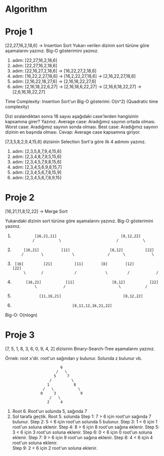 # Algorithm
# Proje 1

[22,27,16,2,18,6] -> Insertion Sort
Yukarı verilen dizinin sort türüne göre aşamalarını yazınız. Big-O gösterimini yazınız.

1. adım: [22,27,16,2,18,6]
2. adım: [22,27,16,2,18,6]
3. adım: [22,16,27,2,18,6] -> [16,22,27,2,18,6]
4. adım: [16,22,2,27,18,6] -> [16,2,22,27,18,6] -> [2,16,22,27,18,6]
5. adım: [2,16,22,18,27,6] -> [2,16,18,22,27,6]
6. adım: [2,16,18,22,6,27] -> [2,16,18,6,22,27] -> [2,16,6,18,22,27] -> [2,6,16,18,22,27]

Time Complexity: 
Insertion Sort'un Big-O gösterimi: O(n^2) (Quadratic time complexity)

Dizi sıralandıktan sonra 18 sayısı aşağıdaki case'lerden hangisinin kapsamına girer? Yazınız.
Average case: Aradığımız sayının ortada olması.
Worst case: Aradığımız sayının sonda olması.
Best case: Aradığımız sayının dizinin en başında olması.
Cevap: Average case kapsamına giriyor.

[7,3,5,8,2,9,4,15,6] dizisinin Selection Sort'a göre ilk 4 adımını yazınız.
1. adım: [2,3,5,8,7,9,4,15,6]
2. adım: [2,3,4,8,7,9,5,15,6]
3. adım: [2,3,4,5,7,9,8,15,6]
4. adım: [2,3,4,5,6,9,8,15,7]
5. adım: [2,3,4,5,6,7,8,15,9]
6. adım: [2,3,4,5,6,7,8,9,15]

# Proje 2
[16,21,11,8,12,22] -> Merge Sort

Yukarıdaki dizinin sort türüne göre aşamalarını yazınız. Big-O gösterimini yazınız.

1.               [16,21,11]                             [8,12,22]
                /           \                         /           \
2.          [16,21]          [11]                  [8,12]          [22]
           /        \             \               /      \            \
3.      [16]         [21]          [11]        [8]        [12]         [22]   
            \       /              /             \         /            /
4.           [16,21]           [11]                 [8,12]           [22]
                 \            /                        \           /
5.                 [11,16,21]                            [8,12,22]
                                  
6.                                [8,11,12,16,21,22]


Big-O: O(nlogn)


# Proje 3
[7, 5, 1, 8, 3, 6, 0, 9, 4, 2] dizisinin Binary-Search-Tree aşamalarını yazınız.

Örnek: root x'dir. root'un sağından y bulunur. Solunda z bulunur vb.


                             6
                           /   \ 
                          5     7
                        /         \
                       1           8
                     /   \           \
                    0     3           9
                        /   \      
                       2     4    

1. Root 6. Root'un solunda 5, sağında 7
2. Sol tarafa geçtik. Root 5. solunda 
Step 1:     7 > 6 için root'un sağında 7 bulunur.
Step 2:     5 < 6 için root'un solunda 5 bulunur.
Step 3:     1 < 6 için 1 root'un soluna eklenir.
Step 4:     8 > 6 için 8 root'un sağına eklenir.
Step 5:     3 < 6 için 3 root'un soluna eklenir.
Step 6:     0 < 6 için 0 root'un soluna eklenir.
Step 7:     9 > 6 için 9 root'un sağına eklenir.
Step 8:     4 < 6 için 4 root'un soluna eklenir.                        
Step 9:     2 < 6 için 2 root'un soluna eklenir.


